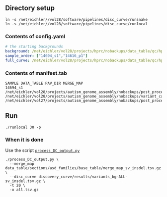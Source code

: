 ## Directory setup
```commandline
ln -s /net/eichler//vol28/software/pipelines/disc_curve/runsnake
ln -s /net/eichler//vol28/software/pipelines/disc_curve/runlocal
```

### Contents of config.yaml
```yaml
# the starting backgrounds
background: /net/eichler/vol28/projects/hprc/nobackups/data_table/qc/hprc_hgsvc/tsv/variants_hprc_hgsvc_sv_insdel.tsv.gz
sample_order: ["14694_s1","14616_p1"]
full_curve: /net/eichler/vol28/projects/hprc/nobackups/data_table/qc/hprc_hgsvc/tables/class_count/sv/class_count_all_sv_insdel_all.tsv.gz
```

### Contents of manifest.tab
```tsv
SAMPLE DATA_TABLE PAV_DIR MERGE_MAP
14694_s1 /net/eichler/vol28/projects/autism_genome_assembly/nobackups/post_processing/GRCh38/data_table/tsv/variants_asd_families_sv_insdel_filt.tsv.gz /net/eichler/vol28/projects/autism_genome_assembly/nobackups/variant_calling/GRCh38/pav/1.1.2/all/ /net/eichler/vol27/projects/autism_genome_assembly/nobackups/post_processing/GRCh38/data_table/sections/asd_families/base_table/merge_map_sv_insdel.tsv.gz
```

## Run
```shell
./runlocal 30 -p
```

### When it is done
Use the script [`process_DC_output.py`](../pipeline_scripts/process_DC_output.py)
```shell
./process_DC_output.py \
  --merge_map data_table/sections/asd_families/base_table/merge_map_sv_insdel.tsv.gz \
  --disc_curve discovery_curve/results/variants_bg-ALL-sv_insdel.tsv.gz \
  -t 20 \
  -o all.tsv.gz
```
